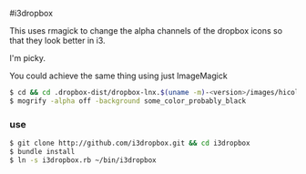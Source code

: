 #i3dropbox

This uses rmagick to change the alpha channels of the dropbox icons so that they look better in i3.


I'm picky.


You could achieve the same thing using just ImageMagick

```bash
$ cd && cd .dropbox-dist/dropbox-lnx.$(uname -m)-<version>/images/hicolor/16x16/status
$ mogrify -alpha off -background some_color_probably_black
```


### use

```bash
$ git clone http://github.com/i3dropbox.git && cd i3dropbox
$ bundle install
$ ln -s i3dropbox.rb ~/bin/i3dropbox 
```
